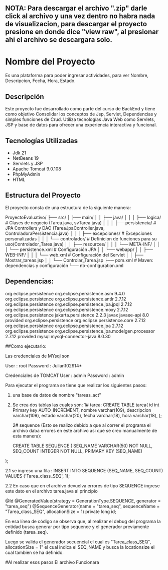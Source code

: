 
## NOTA: Para descargar el archivo ".zip" darle click al archivo y una vez dentro no habra nada de visualizacion, para descargar el proyecto presione en donde dice "view raw", al presionar ahi el archivo se descargara solo.


# Nombre del Proyecto
Es una plataforma para poder ingresar actividades, para ver Nombre, Descripcion, Fecha, Hora, Estado.

## Descripción
Este proyecto fue desarrollado como parte del curso de BackEnd y tiene como objetivo Consolidar los conceptos de Jsp, Servlet, Dependencias y simples funciones de Crud. Utiliza tecnologías Java Web como Servlets, JSP y base de datos para ofrecer una experiencia interactiva y funcional.

## Tecnologías Utilizadas
- Jdk 21
- NetBeans 19
- Servlets y JSP
- Apache Tomcat 9.0.108
- PhpMyAdmin 
- HTML
  
## Estructura del Proyecto
 El proyecto consta de una estructura de la siguiente manera:
 
ProyectoEvaluativo/
├── src/
│   ├── main/
│   │   ├── java/
│   │   │   ├── logica/                  # Clases de negocio (Tarea.java, svTarea.java)
│   │   │   ├── persistencia/           # JPA Controllers y DAO (TareaJpaController.java, ControladoraPersistencia.java)
│   │   │   ├── excepciones/            # Excepciones personalizadas
│   │   │   └── controlador/            # Definicion de funciones para su uso(Controlador_Tarea.java)
│   │   ├── resources/
│   │   │   └── META-INF/
│   │   │       └── persistence.xml     # Configuración JPA
│   │   └── webapp/
│   │       ├── WEB-INF/
│   │       │   └── web.xml             # Configuración del Servlet
│   │       ├── Mostrar_tareas.jsp
│   │       └── Controlar_Tarea.jsp
├── pom.xml                             # Maven: dependencias y configuración
└── nb-configuration.xml                

## Dependencias:
 <dependency>
            <groupId>org.eclipse.persistence</groupId>
            <artifactId>org.eclipse.persistence.asm</artifactId>
            <version>9.4.0</version>
        </dependency>
        <dependency>
            <groupId>org.eclipse.persistence</groupId>
            <artifactId>org.eclipse.persistence.antlr</artifactId>
            <version>2.7.12</version>
        </dependency>
        <dependency>
            <groupId>org.eclipse.persistence</groupId>
            <artifactId>org.eclipse.persistence.jpa.jpql</artifactId>
            <version>2.7.12</version>
        </dependency>
        <dependency>
            <groupId>org.eclipse.persistence</groupId>
            <artifactId>org.eclipse.persistence.moxy</artifactId>
            <version>2.7.12</version>
        </dependency>
        <dependency>
            <groupId>org.eclipse.persistence</groupId>
            <artifactId>jakarta.persistence</artifactId>
            <version>2.2.3</version>
        </dependency>
        <dependency>
            <groupId>javax</groupId>
            <artifactId>javaee-api</artifactId>
            <version>8.0</version>
            <scope>provided</scope>
        </dependency>
        <!-- EclipseLink JPA -->
        <dependency>
            <groupId>org.eclipse.persistence</groupId>
            <artifactId>org.eclipse.persistence.core</artifactId>
            <version>2.7.12</version>
        </dependency>
        <dependency>
            <groupId>org.eclipse.persistence</groupId>
            <artifactId>org.eclipse.persistence.jpa</artifactId>
            <version>2.7.12</version>
        </dependency>
        <dependency>
            <groupId>org.eclipse.persistence</groupId>
            <artifactId>org.eclipse.persistence.jpa.modelgen.processor</artifactId>
            <version>2.7.12</version>
            <scope>provided</scope>
        </dependency>
        <dependency>
            <groupId>mysql</groupId>
            <artifactId>mysql-connector-java</artifactId>
            <version>8.0.30</version>
        </dependency>

##Como ejecutarlo: 

Las credenciales de MYsql son 

User : root 
Password : Julian102914*

Credenciales de TOMCAT 
User : admin
Password : admin 

Para ejecutar el programa se tiene que realizar los siguientes pasos:
1. una base de datos de nombre "tareas_act"
2. Se crea dos tablas las cuales son:
   1# tarea:
   CREATE TABLE tarea(
   id int Primary key AUTO_INCREMENT,
   nombre varchar(109),
   descripcion varchar(109),
   estado varchar(20),
   fecha varchar(18),
   hora varchar(18),
   );


   2# sequence (Esto se realizo debido a que al correr el programa el archivo daba errores en este archivo asi que se creo manualmente de esta manera):

   CREATE TABLE SEQUENCE (
  SEQ_NAME VARCHAR(50) NOT NULL,
  SEQ_COUNT INTEGER NOT NULL,
  PRIMARY KEY (SEQ_NAME)

);

2.1 se ingreso una fila :
INSERT INTO SEQUENCE (SEQ_NAME, SEQ_COUNT) VALUES ('Tarea_class_SEQ', 1);

2.2 En caso que en el archivo devuelva errores de tipo SEQUENCE ingrese este dato en el archivo tarea.java al principio

   @Id
@GeneratedValue(strategy = GenerationType.SEQUENCE, generator = "tarea_seq")
@SequenceGenerator(name = "tarea_seq", sequenceName = "Tarea_class_SEQ", allocationSize = 1)
private long id;

En esa línea de código se observa que, al realizar el debug del programa la entidad busca generar por tipo sequence y el generador previamente definido (tarea_seq). 

Luego se valida el generador secuencial el cual es "Tarea_class_SEQ", allocationSize = 1" el cual indica el SEQ_NAME y busca la locationsize el cual tambien se ha definido. 


#Al realizar esos pasos El archivo Funcionara 













   
   



